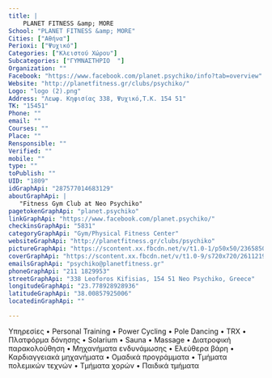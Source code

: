 ```yaml
---
title: |
    PLANET FITNESS &amp; MORE
School: "PLANET FITNESS &amp; MORE"
Cities: ["Αθήνα"]
Perioxi: ["Ψυχικό"]
Categories: ["Κλειστού Χώρου"]
Subcategories: ["ΓΥΜΝΑΣΤΗΡΙΟ  "]
Organization: ""
Facebook: "https://www.facebook.com/planet.psychiko/info?tab=overview"
Website: "http://planetfitness.gr/clubs/psychiko/"
Logo: "logo (2).png"
Address: "Λεωφ. Κηφισίας 338, Ψυχικό,T.K. 154 51"
TK: "15451"
Phone: ""
email: ""
Courses: ""
Place: ""
Rensponsible: ""
Verified: ""
mobile: ""
type: ""
toPublish: ""
UID: "1809"
idGraphApi: "287577014683129"
aboutGraphApi: | 
   "Fitness Gym Club at Neo Psychiko"
pagetokenGraphApi: "planet.psychiko"
linkGraphApi: "https://www.facebook.com/planet.psychiko/"
checkinsGraphApi: "5831"
categoryGraphApi: "Gym/Physical Fitness Center"
websiteGraphApi: "http://planetfitness.gr/clubs/psychiko"
pictureGraphApi: "https://scontent.xx.fbcdn.net/v/t1.0-1/p50x50/23658509_1473653119408840_4792463019121518822_n.png?oh=208cd62a22079912b9a5552a05a3ab71&amp;oe=5B3F862C"
coverGraphApi: "https://scontent.xx.fbcdn.net/v/t1.0-9/s720x720/26112197_1510513395722812_2941018524603755473_n.jpg?oh=c1379e039780d362a29768acd34de9fe&amp;oe=5B4046BD"
emailsGraphApi: "psychiko@planetfitness.gr"
phoneGraphApi: "211 1829953"
streetGraphApi: "338 Leoforos Kifisias, 154 51 Neo Psychiko, Greece"
longitudeGraphApi: "23.778928928936"
latitudeGraphApi: "38.00857925006"
locatedinGraphApi: ""

---
```


Υπηρεσίες • Personal Training • Power Cycling • Pole Dancing • TRX • Πλατφόρμα δόνησης • Solarium • Sauna • Massage • Διατροφική παρακολούθηση • Μηχανήματα ενδυνάμωσης • Ελεύθερα βάρη • Καρδιαγγειακά μηχανήματα • Ομαδικά προγράμματα • Τμήματα πολεμικών τεχνών • Τμήματα χορών • Παιδικά τμήματα

